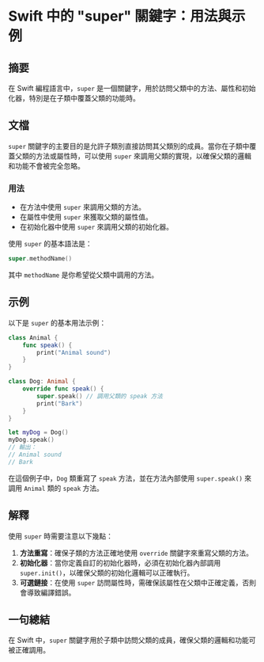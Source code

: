 <!--
Meta Description: # Swift 中的 "super" 關鍵字：用法與示例 ## 摘要 在 Swift 編程語言中，`super` 是一個關鍵字，用於訪問父類中的方法、屬性和初始化器，特別是在子類中覆蓋父類的功能時。 ## 文檔 `super` 關鍵字的主要目的是允許子類別直接訪問其父類別的成員。當你在子類中覆蓋父類...
Meta Keywords: super, speak, swift, animal, dog
-->

# Swift 中的 "super" 關鍵字：用法與示例

## 摘要
在 Swift 編程語言中，`super` 是一個關鍵字，用於訪問父類中的方法、屬性和初始化器，特別是在子類中覆蓋父類的功能時。

## 文檔
`super` 關鍵字的主要目的是允許子類別直接訪問其父類別的成員。當你在子類中覆蓋父類的方法或屬性時，可以使用 `super` 來調用父類的實現，以確保父類的邏輯和功能不會被完全忽略。

### 用法
- 在方法中使用 `super` 來調用父類的方法。
- 在屬性中使用 `super` 來獲取父類的屬性值。
- 在初始化器中使用 `super` 來調用父類的初始化器。

使用 `super` 的基本語法是：

```swift
super.methodName()
```

其中 `methodName` 是你希望從父類中調用的方法。

## 示例
以下是 `super` 的基本用法示例：

```swift
class Animal {
    func speak() {
        print("Animal sound")
    }
}

class Dog: Animal {
    override func speak() {
        super.speak() // 調用父類的 speak 方法
        print("Bark")
    }
}

let myDog = Dog()
myDog.speak()
// 輸出：
// Animal sound
// Bark
```

在這個例子中，`Dog` 類重寫了 `speak` 方法，並在方法內部使用 `super.speak()` 來調用 `Animal` 類的 `speak` 方法。

## 解釋
使用 `super` 時需要注意以下幾點：

1. **方法重寫**：確保子類的方法正確地使用 `override` 關鍵字來重寫父類的方法。
2. **初始化器**：當你定義自訂的初始化器時，必須在初始化器內部調用 `super.init()`，以確保父類的初始化邏輯可以正確執行。
3. **可選鏈接**：在使用 `super` 訪問屬性時，需確保該屬性在父類中正確定義，否則會導致編譯錯誤。

## 一句總結
在 Swift 中，`super` 關鍵字用於子類中訪問父類的成員，確保父類的邏輯和功能可被正確調用。